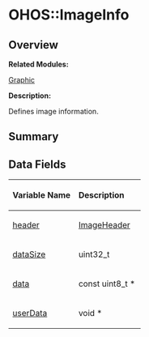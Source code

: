 # OHOS::ImageInfo<a name="EN-US_TOPIC_0000001055358140"></a>

## **Overview**<a name="section2130851957093535"></a>

**Related Modules:**

[Graphic](graphic.md)

**Description:**

Defines image information. 

## **Summary**<a name="section826677680093535"></a>

## Data Fields<a name="pub-attribs"></a>

<a name="table454862587093535"></a>
<table><thead align="left"><tr id="row1932267438093535"><th class="cellrowborder" valign="top" width="50%" id="mcps1.1.3.1.1"><p id="p741056874093535"><a name="p741056874093535"></a><a name="p741056874093535"></a>Variable Name</p>
</th>
<th class="cellrowborder" valign="top" width="50%" id="mcps1.1.3.1.2"><p id="p75439330093535"><a name="p75439330093535"></a><a name="p75439330093535"></a>Description</p>
</th>
</tr>
</thead>
<tbody><tr id="row2010881455093535"><td class="cellrowborder" valign="top" width="50%" headers="mcps1.1.3.1.1 "><p id="p150809158093535"><a name="p150809158093535"></a><a name="p150809158093535"></a><a href="graphic.md#gae36970890276c4f736e707a9521f5258">header</a></p>
</td>
<td class="cellrowborder" valign="top" width="50%" headers="mcps1.1.3.1.2 "><p id="p1332900831093535"><a name="p1332900831093535"></a><a name="p1332900831093535"></a><a href="ohos-imageheader.md">ImageHeader</a> </p>
</td>
</tr>
<tr id="row513309416093535"><td class="cellrowborder" valign="top" width="50%" headers="mcps1.1.3.1.1 "><p id="p711174029093535"><a name="p711174029093535"></a><a name="p711174029093535"></a><a href="graphic.md#ga70d8bc34472386fcd16e88408103980a">dataSize</a></p>
</td>
<td class="cellrowborder" valign="top" width="50%" headers="mcps1.1.3.1.2 "><p id="p2026026308093535"><a name="p2026026308093535"></a><a name="p2026026308093535"></a>uint32_t </p>
</td>
</tr>
<tr id="row915939949093535"><td class="cellrowborder" valign="top" width="50%" headers="mcps1.1.3.1.1 "><p id="p1171137969093535"><a name="p1171137969093535"></a><a name="p1171137969093535"></a><a href="graphic.md#ga5cd05c8b56b8d410f78795407fb98c75">data</a></p>
</td>
<td class="cellrowborder" valign="top" width="50%" headers="mcps1.1.3.1.2 "><p id="p1899299170093535"><a name="p1899299170093535"></a><a name="p1899299170093535"></a>const uint8_t * </p>
</td>
</tr>
<tr id="row1612024257093535"><td class="cellrowborder" valign="top" width="50%" headers="mcps1.1.3.1.1 "><p id="p1853433686093535"><a name="p1853433686093535"></a><a name="p1853433686093535"></a><a href="graphic.md#ga4c8e09888e21f154d61867b2e168b8a3">userData</a></p>
</td>
<td class="cellrowborder" valign="top" width="50%" headers="mcps1.1.3.1.2 "><p id="p735459586093535"><a name="p735459586093535"></a><a name="p735459586093535"></a>void * </p>
</td>
</tr>
</tbody>
</table>

